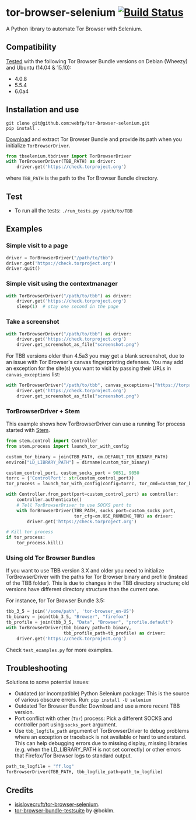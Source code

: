 # tor-browser-selenium [![Build Status](https://travis-ci.org/webfp/tor-browser-selenium.svg?branch=master)](https://travis-ci.org/webfp/tor-browser-selenium)

A Python library to automate Tor Browser with Selenium.

## Compatibility
[Tested](https://travis-ci.org/webfp/tor-browser-selenium) with the following Tor Browser Bundle versions on Debian (Wheezy) and Ubuntu (14.04 & 15.10):

* 4.0.8
* 5.5.4
* 6.0a4

## Installation and use

```
git clone git@github.com:webfp/tor-browser-selenium.git
pip install .
```

[Download](https://www.torproject.org/projects/torbrowser.html.en) and extract Tor Browser Bundle and provide its path when you initialize `TorBrowserDriver`.

```python
from tbselenium.tbdriver import TorBrowserDriver
with TorBrowserDriver(TBB_PATH) as driver:
    driver.get('https://check.torproject.org')
```

where `TBB_PATH` is the path to the Tor Browser Bundle directory.


## Test

- To run all the tests: `./run_tests.py /path/to/TBB`


## Examples

### Simple visit to a page
```python
driver = TorBrowserDriver("/path/to/tbb")
driver.get('https://check.torproject.org')
driver.quit()
```

### Simple visit using the contextmanager

```python
with TorBrowserDriver("/path/to/tbb") as driver:
    driver.get('https://check.torproject.org')
    sleep(1)  # stay one second in the page
```

### Take a screenshot

```python
with TorBrowserDriver("/path/to/tbb") as driver:
    driver.get('https://check.torproject.org')
    driver.get_screenshot_as_file("screenshot.png")
```

For TBB versions older than 4.5a3 you may get a blank screenshot, due to an issue with Tor Browser's canvas fingerprinting defenses.
You may add an exception for the site(s) you want to visit by passing their URLs in `canvas_exceptions` list:

```python
with TorBrowserDriver("/path/to/tbb", canvas_exceptions=["https://torproject.org"]) as driver:
    driver.get('https://check.torproject.org')
    driver.get_screenshot_as_file("screenshot.png")
```

### TorBrowserDriver + Stem
This example shows how TorBrowserDriver can use a running Tor process started with [Stem](https://stem.torproject.org/api/control.html).

```python
from stem.control import Controller
from stem.process import launch_tor_with_config

custom_tor_binary = join(TBB_PATH, cm.DEFAULT_TOR_BINARY_PATH)
environ["LD_LIBRARY_PATH"] = dirname(custom_tor_binary)

custom_control_port, custom_socks_port = 9051, 9050
torrc = {'ControlPort': str(custom_control_port)}
tor_process = launch_tor_with_config(config=torrc, tor_cmd=custom_tor_binary)

with Controller.from_port(port=custom_control_port) as controller:
    controller.authenticate()
    # Tell TorBrowserDriver to use SOCKS port to 
    with TorBrowserDriver(TBB_PATH, socks_port=custom_socks_port,
                          tor_cfg=cm.USE_RUNNING_TOR) as driver:
        driver.get('https://check.torproject.org')

# Kill tor process
if tor_process:
    tor_process.kill()
```

### Using old Tor Browser Bundles

If you want to use TBB version 3.X and older you need to initialize TorBrowserDriver with the paths for Tor Browser binary and profile (instead of the TBB folder).
This is due to changes in the TBB directory structure; old versions have different directory structure than the current one.

For instance, for Tor Browser Bundle 3.5:

```python
tbb_3_5 = join('/some/path', 'tor-browser_en-US')
tb_binary = join(tbb_3_5, "Browser", "firefox")
tb_profile = join(tbb_3_5, "Data", "Browser", "profile.default")
with TorBrowserDriver(tbb_binary_path=tb_binary,
                      tbb_profile_path=tb_profile) as driver:
    driver.get('https://check.torproject.org')
```

Check `test_examples.py` for more examples.

## Troubleshooting

Solutions to some potential issues:

* Outdated (or incompatible) Python Selenium package: This is the source of various obscure errors. Run: `pip install -U selenium`
* Outdated Tor Browser Bundle: Download and use a more recent TBB version.
* Port conflict with other (`Tor`) process: Pick a different SOCKS and controller port using `socks_port` argument.
* Use `tbb_logfile_path` argument of TorBrowserDriver to debug problems where an exception or traceback is not available or hard to understand. This can help debugging errors due to missing display, missing libraries (e.g. when the LD_LIBRARY_PATH is not set correctly) or other errors that Firefox/Tor Browser logs to standard output.

```python
path_to_logfile = "ff.log"
TorBrowserDriver(TBB_PATH, tbb_logfile_path=path_to_logfile)
```

## Credits
* [isislovecruft/tor-browser-selenium](https://github.com/isislovecruft/tor-browser-selenium).
* [tor-browser-bundle-testsuite](https://gitweb.torproject.org/boklm/tor-browser-bundle-testsuite.git/) by @boklm.

